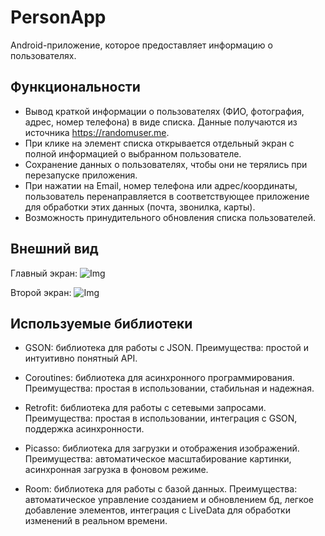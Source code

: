 # PersonApp

Android-приложение, которое предоставляет информацию о пользователях.

## Функциональности

- Вывод краткой информации о пользователях (ФИО, фотография, адрес, номер телефона) в виде списка. Данные получаются из источника https://randomuser.me.
- При клике на элемент списка открывается отдельный экран с полной информацией о выбранном пользователе.
- Сохранение данных о пользователях, чтобы они не терялись при перезапуске приложения.
- При нажатии на Email, номер телефона или адрес/координаты, пользователь перенаправляется в соответствующее приложение для обработки этих данных (почта, звонилка, карты).
- Возможность принудительного обновления списка пользователей.

## Внешний вид

Главный экран:
![Img](https://github.com/TatyanaYarusova/PersonApp/assets/90791984/2fe0c25f-0660-42b5-ac44-5cc9fd937428)

Второй экран:
![Img](https://github.com/TatyanaYarusova/PersonApp/assets/90791984/59bb5000-46a9-49eb-a163-1a95fec646d5)

## Используемые библиотеки

- GSON: библиотека для работы с JSON.
Преимущества: простой и интуитивно понятный API.
  
- Coroutines: библиотека для асинхронного программирования.
Преимущества: простая в использовании, стабильная и надежная.
  
- Retrofit: библиотека для работы с сетевыми запросами.
Преимущества: простая в использовании, интеграция с GSON, поддержка асинхронности.

- Picasso: библиотека для загрузки и отображения изображений.
Преимущества: автоматическое масштабирование картинки, асинхронная загрузка в фоновом режиме.

- Room: библиотека для работы с базой данных.
Преимущества: автоматическое управление созданием и обновлением бд, легкое добавление элементов, интеграция с LiveData для обработки изменений в реальном времени.
